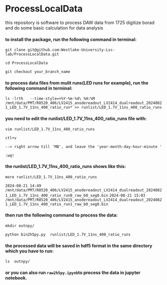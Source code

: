 # ProcessLocalData
this repository is software to process DAW data from 1725 digitize borad and do some basic calculation for data analysis

#### to install the package, run the following command in terminal:
``` git clone git@github.com:Westlake-University-Lsc-lab/ProcessLocalData.git ```

``` cd ProcessLocalData ```

``` git checkout your_branch_name ```

#### to process data files from mulit runs(LED runs for example), run the following command in terminal:
``` ls -lrth   --time-style=+%Y-%m-%d\ %H:%M  /mnt/data/PMT/R8520_406/LV2415_anodereadout_LV2414_dualreadout_20240821_LED_1.7V_11ns_400_ratio_run* >> runlist/LED_1.7V_11ns_400_ratio_runs ```

####  you need to edit the runlist/LED_1.7V_11ns_400_ratio_runs file with:
``` vim runlist/LED_1.7V_11ns_400_ratio_runs ```

``` ctl+v ```

``` --> right arrow till 'MB', and leave the 'year-month-day-hour-minute '  ```

``` :wq! ```

####  the runlist/LED_1.7V_11ns_400_ratio_runs shows like this:
``` more runlist/LED_1.7V_11ns_400_ratio_runs ```

``` 2024-08-21 14:49 /mnt/data/PMT/R8520_406/LV2415_anodereadout_LV2414_dualreadout_20240821_LED_1.7V_11ns_400_ratio_run0_raw_b0_seg0.bin ```
``` 2024-08-21 15:03 /mnt/data/PMT/R8520_406/LV2415_anodereadout_LV2414_dualreadout_20240821_LED_1.7V_11ns_400_ratio_run1_raw_b0_seg0.bin ```

#### then run the following command to process the data:
``` mkdir outnpy/ ```

``` python bin2h5py.py  runlist/LED_1.7V_11ns_400_ratio_runs  ```

#### the processed data will be saved in hdf5 format in the same directory which you have to run:
``` ls  outnpy/ ```
####  or you can also run ``` raw2h5py.ipynb ```to process the data in jupyter notebook.


